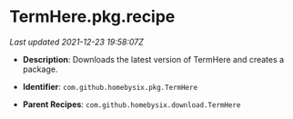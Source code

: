 # TermHere.pkg.recipe

_Last updated 2021-12-23 19:58:07Z_

- **Description**: Downloads the latest version of TermHere and creates a package.

- **Identifier**: `com.github.homebysix.pkg.TermHere`

- **Parent Recipes**: `com.github.homebysix.download.TermHere`